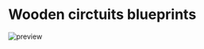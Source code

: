 # Wooden circtuits blueprints

![preview](https://github.com/summer-soule/factorio_blueprints/tree/main/)
